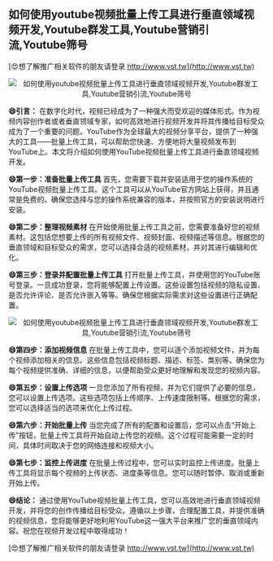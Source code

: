 ## **如何使用youtube视频批量上传工具进行垂直领域视频开发,Youtube群发工具,Youtube营销引流,Youtube筛号**

[😍想了解推广相关软件的朋友请登录 http://www.vst.tw](http://www.vst.tw)

 <center><img src="https://vst.tw/MP4/tuiguang/png/1.png" alt="如何使用youtube视频批量上传工具进行垂直领域视频开发,Youtube群发工具,Youtube营销引流,Youtube筛号"></center>

**😄引言：**
在数字化时代，视频已经成为了一种强大而受欢迎的媒体形式。作为视频内容创作者或者垂直领域专家，如何高效地进行视频开发并将其传播给目标受众成为了一个重要的问题。YouTube作为全球最大的视频分享平台，提供了一种强大的工具——批量上传工具，可以帮助您快速、方便地将大量视频发布到YouTube上。本文将介绍如何使用YouTube视频批量上传工具进行垂直领域视频开发。

**😄第一步：准备批量上传工具**
首先，您需要下载并安装适用于您的操作系统的YouTube视频批量上传工具。这个工具可以从YouTube官方网站上获得，并且通常是免费的。确保您选择与您的操作系统兼容的版本，并按照官方的安装说明进行安装。

**😄第二步：整理视频素材**
在开始使用批量上传工具之前，您需要准备好您的视频素材。这包括您想要上传的所有视频文件、视频封面、视频描述等信息。根据您的垂直领域和目标受众的需求，您可以选择合适的视频素材，并对其进行编辑和优化。

**😄第三步：登录并配置批量上传工具**
打开批量上传工具，并使用您的YouTube账号登录。一旦成功登录，您将能够配置上传设置。这些设置包括视频的隐私设置、是否允许评论、是否允许嵌入等等。确保您根据实际需求对这些设置进行正确配置。

 <center><img src="https://vst.tw/MP4/tuiguang/png/3.png" alt="如何使用youtube视频批量上传工具进行垂直领域视频开发,Youtube群发工具,Youtube营销引流,Youtube筛号"></center>

**😄第四步：添加视频信息**
在批量上传工具中，您可以逐个添加视频文件，并为每个视频添加相关的信息。这些信息包括视频标题、描述、标签、类别等。确保您为每个视频提供准确、详细的信息，以便帮助受众更好地理解和发现您的视频内容。

**😄第五步：设置上传选项**
一旦您添加了所有视频，并为它们提供了必要的信息，您可以设置上传选项。这些选项包括上传顺序、上传速度限制等。根据您的需求，您可以选择适当的选项来优化上传过程。

**😄第六步：开始批量上传**
当您完成了所有的配置和设置后，您可以点击“开始上传”按钮，批量上传工具将开始自动上传您的视频。这个过程可能需要一定的时间，具体时间取决于您的网络连接和视频大小。

**😄第七步：监控上传进度**
在批量上传过程中，您可以实时监控上传进度。批量上传工具将显示每个视频的上传状态、进度条等信息。您可以随时暂停、取消或重新开始上传。

**😄结论：**
通过使用YouTube视频批量上传工具，您可以高效地进行垂直领域视频开发，并将您的创作传播给目标受众。遵循以上步骤，合理配置工具，并提供准确的视频信息，您将能够更好地利用YouTube这一强大平台来推广您的垂直领域内容。祝您在视频开发过程中取得成功！

[😍想了解推广相关软件的朋友请登录 http://www.vst.tw](http://www.vst.tw)



